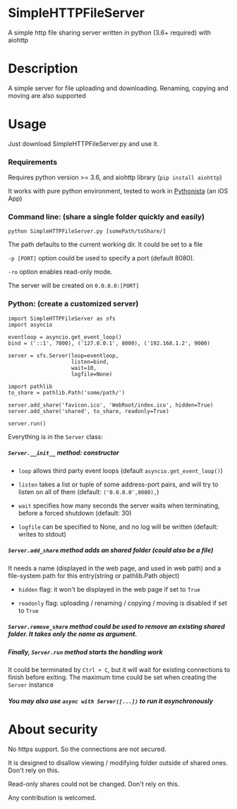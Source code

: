 # SimpleHTTPFileServer
A simple http file sharing server written in python (3.6+ required) with aiohttp

Description
=
A simple server for file uploading and downloading. Renaming, copying and moving are also supported

Usage
=
Just download SimpleHTTPFileServer.py and use it.

### Requirements

Requires python version >= 3.6, and aiohttp library (`pip install aiohttp`)

It works with pure python environment, tested to work in [Pythonista](https://itunes.apple.com/us/app/pythonista-3/id1085978097) (an iOS App)

### Command line: (share a single folder quickly and easily)
```
python SimpleHTTPFileServer.py [somePath/toShare/]
```
The path defaults to the current working dir. It could be set to a file

`-p [PORT]` option could be used to specify a port (default 8080).

`-ro` option enables read-only mode.

The server will be created on `0.0.0.0:[PORT]`

### Python: (create a customized server)
```
import SimpleHTTPFileServer as sfs
import asyncio

eventloop = asyncio.get_event_loop()
bind = ('::1', 7000), ('127.0.0.1', 8000), ('192.168.1.2', 9000)

server = sfs.Server(loop=eventloop,
                    listen=bind,
                    wait=10,
                    logfile=None)

import pathlib
to_share = pathlib.Path('some/path/')

server.add_share('favicon.ico', 'WebRoot/index.ico', hidden=True)
server.add_share('shared', to_share, readonly=True)

server.run()
```
Everything is in the `Server` class:
##### `Server.__init__` method: constructor
* `loop` allows third party event loops (default `asyncio.get_event_loop()`)

* `listen` takes a list or tuple of some address-port pairs, and will try to listen on all of them (default: `('0.0.0.0',8080),`)

* `wait` specifies how many seconds the server waits when terminating, before a forced shutdown (default: 30)

* `logfile` can be specified to None, and no log will be written (default: writes to stdout)

##### `Server.add_share` method adds an shared folder (could also be a file)
It needs a name (displayed in the web page, and used in web path) and a file-system path for this entry(string or pathlib.Path object)

* `hidden` flag: it won't be displayed in the web page if set to `True`

* `readonly` flag: uploading / renaming / copying / moving is disabled if set to `True`

##### `Server.remove_share` method could be used to remove an existing shared folder. It takes only the name as argument.

##### Finally, `Server.run` method starts the handling work
It could be terminated by `Ctrl + C`, but it will wait for existing connections to finish before exiting. The maximum time could be set when creating the `Server` instance

##### You may also use `async with Server([...])` to run it asynchronously

About security
=
No https support. So the connections are not secured.

It is designed to disallow viewing / modifying folder outside of shared ones. Don't rely on this.

Read-only shares could not be changed. Don't rely on this.

Any contribution is welcomed.
